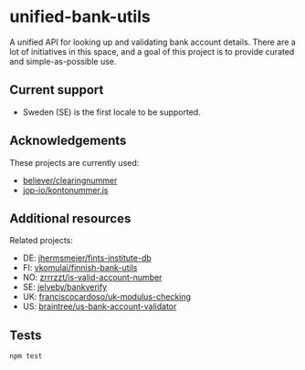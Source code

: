 # unified-bank-utils

A unified API for looking up and validating bank account details. There are a 
lot of initiatives in this space, and a goal of this project is to provide
curated and simple-as-possible use.

## Current support

* Sweden (SE) is the first locale to be supported.

## Acknowledgements

These projects are currently used:

* [believer/clearingnummer](https://github.com/believer/clearingnummer)
* [jop-io/kontonummer.js](https://github.com/jop-io/kontonummer.js)

## Additional resources

Related projects:

* DE: [jhermsmeier/fints-institute-db](https://github.com/jhermsmeier/fints-institute-db)
* FI: [vkomulai/finnish-bank-utils](https://github.com/vkomulai/finnish-bank-utils)
* NO: [zrrrzzt/is-valid-account-number](https://github.com/zrrrzzt/is-valid-account-number)
* SE: [jelveby/bankverify](https://github.com/jelveby/bankverify)
* UK: [franciscocardoso/uk-modulus-checking](https://github.com/uphold/uk-modulus-checking)
* US: [braintree/us-bank-account-validator](https://github.com/braintree/us-bank-account-validator)

## Tests

```
npm test
```